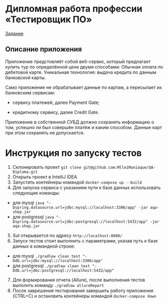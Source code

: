 # Дипломная работа профессии «Тестировщик ПО»
[Задание](https://github.com/netology-code/qa-diploma)

## Описание приложения
Приложение предстовляёт собой веб-сервис, который предлагает купить тур по определённой цене двумя способами:
Обычная оплата по дебетовой карте.
Уникальная технология: выдача кредита по данным банковской карты.

Само приложение не обрабатывает данные по картам, а пересылает их банковским сервисам:

* сервису платежей, далее Payment Gate;

* кредитному сервису, далее Credit Gate.
  
Приложение в собственной СУБД должно сохранять информацию о том, успешно ли был совершён платёж и каким способом. Данные карт при этом сохранять не допускается.

# Инструкция по запуску тестов

1. Склонировать проект `git clone git@github.com:Mlle1Maniaque/QA-Diploma.git`
2. Открыть проект в IntelliJ IDEA
3. Запустить контейнеры командой `docker-compose up --build`
4. Для запуска сервиса с указанием пути к базе данных использовать следующие команды:
* для mysql `java "-Dspring.datasource.url=jdbc:mysql://localhost:3306/app" -jar aqa-shop.jar`
* для postgresql `java "-Dspring.datasource.url=jdbc:postgresql://localhost:5432/app" -jar aqa-shop.jar`
5. Sut открывается по адресу `http://localhost:8080/`
6. Запуск тестов стоит выполнить с параметрами, указав путь к базе данных в командной строке:
* для mysql `./gradlew clean test "-Ddb.url=jdbc:mysql://localhost:3306/app"`
* для postgresql `./gradlew clean test "-Ddb.url=jdbc:postgresql://localhost:5432/app"`
7. Для формирования отчета (Allure), после выполнения тестов выполнть команду `./gradlew allureReport`
8. После заврешения тестирования завершить работу приложения (CTRL+C) и остановить контейнеры командой `docker-compose down`
